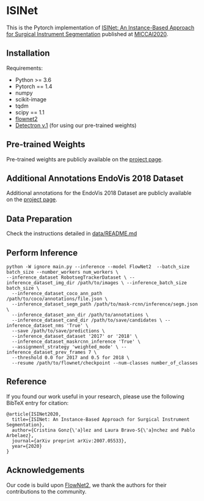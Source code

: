 # ISINet

This is the Pytorch implementation of [ISINet: An Instance-Based Approach for Surgical Instrument Segmentation](https://arxiv.org/abs/2007.05533) published at [MICCAI2020](https://www.miccai2020.org/en/).

## Installation
Requirements:
- Python >= 3.6
- Pytorch == 1.4
- numpy 
- scikit-image 
- tqdm 
- scipy == 1.1
- [flownet2](https://github.com/NVIDIA/flownet2-pytorch)
- [Detectron v.1](https://github.com/facebookresearch/maskrcnn-benchmark) (for using our pre-trained weights)

## Pre-trained Weights
Pre-trained weights are publicly available on the [project page](https://biomedicalcomputervision.uniandes.edu.co/index.php/research?id=44).

## Additional Annotations EndoVis 2018 Dataset
Additional annotations for the EndoVis 2018 Dataset are publicly available on the [project page](https://biomedicalcomputervision.uniandes.edu.co/index.php/research?id=44).

## Data Preparation
Check the instructions detailed in [data/README.md](data/README.md)
## Perform Inference
````
python -W ignore main.py --inference --model FlowNet2  --batch_size batch_size --number_workers num_workers \
--inference_dataset RobotsegTrackerDataset \ --inference_dataset_img_dir /path/to/images \ --inference_batch_size batch_size \
  --inference_dataset_coco_ann_path /path/to/coco/annotations/file.json \
  --inference_dataset_segm_path /path/to/mask-rcnn/inference/segm.json \
  --inference_dataset_ann_dir /path/to/annotations \
  --inference_dataset_cand_dir /path/to/save/candidates \ --inference_dataset_nms 'True' \
  --save /path/to/save/predictions \
  --inference_dataset_dataset '2017' or '2018' \
  --inference_dataset_maskrcnn_inference 'True' \
  --assignment_strategy 'weighted_mode' \ --inference_dataset_prev_frames 7 \
  --threshold 0.0 for 2017 and 0.5 for 2018 \
  --resume /path/to/flownet/checkpoint --num-classes number_of_classes
````

## Reference
If you found our work useful in your research, please use the following BibTeX entry for citation:

````
@article{ISINet2020,
  title={ISINet: An Instance-Based Approach for Surgical Instrument Segmentation},
  author={Cristina Gonz{\'a}lez and Laura Bravo-S{\'a}nchez and Pablo Arbelaez},
  journal={arXiv preprint arXiv:2007.05533},
  year={2020}
}
````

## Acknowledgements
Our code is build upon [FlowNet2](https://github.com/NVIDIA/flownet2-pytorch), we thank the authors for their contributions to the community.

